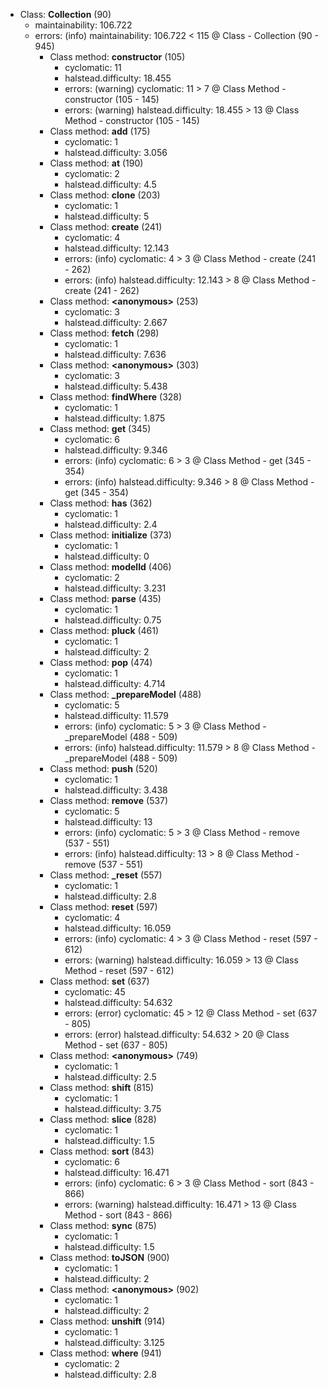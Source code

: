 * Class: **Collection** (90)
   * maintainability: 106.722
   * errors: (info) maintainability: 106.722 &lt; 115 @ Class - Collection (90 - 945)
      * Class method: **constructor** (105)
         * cyclomatic: 11
         * halstead.difficulty: 18.455
         * errors: (warning) cyclomatic: 11 &gt; 7 @ Class Method - constructor (105 - 145)
         * errors: (warning) halstead.difficulty: 18.455 &gt; 13 @ Class Method - constructor (105 - 145)
      * Class method: **add** (175)
         * cyclomatic: 1
         * halstead.difficulty: 3.056
      * Class method: **at** (190)
         * cyclomatic: 2
         * halstead.difficulty: 4.5
      * Class method: **clone** (203)
         * cyclomatic: 1
         * halstead.difficulty: 5
      * Class method: **create** (241)
         * cyclomatic: 4
         * halstead.difficulty: 12.143
         * errors: (info) cyclomatic: 4 &gt; 3 @ Class Method - create (241 - 262)
         * errors: (info) halstead.difficulty: 12.143 &gt; 8 @ Class Method - create (241 - 262)
      * Class method: **&lt;anonymous&gt;** (253)
         * cyclomatic: 3
         * halstead.difficulty: 2.667
      * Class method: **fetch** (298)
         * cyclomatic: 1
         * halstead.difficulty: 7.636
      * Class method: **&lt;anonymous&gt;** (303)
         * cyclomatic: 3
         * halstead.difficulty: 5.438
      * Class method: **findWhere** (328)
         * cyclomatic: 1
         * halstead.difficulty: 1.875
      * Class method: **get** (345)
         * cyclomatic: 6
         * halstead.difficulty: 9.346
         * errors: (info) cyclomatic: 6 &gt; 3 @ Class Method - get (345 - 354)
         * errors: (info) halstead.difficulty: 9.346 &gt; 8 @ Class Method - get (345 - 354)
      * Class method: **has** (362)
         * cyclomatic: 1
         * halstead.difficulty: 2.4
      * Class method: **initialize** (373)
         * cyclomatic: 1
         * halstead.difficulty: 0
      * Class method: **modelId** (406)
         * cyclomatic: 2
         * halstead.difficulty: 3.231
      * Class method: **parse** (435)
         * cyclomatic: 1
         * halstead.difficulty: 0.75
      * Class method: **pluck** (461)
         * cyclomatic: 1
         * halstead.difficulty: 2
      * Class method: **pop** (474)
         * cyclomatic: 1
         * halstead.difficulty: 4.714
      * Class method: **_prepareModel** (488)
         * cyclomatic: 5
         * halstead.difficulty: 11.579
         * errors: (info) cyclomatic: 5 &gt; 3 @ Class Method - _prepareModel (488 - 509)
         * errors: (info) halstead.difficulty: 11.579 &gt; 8 @ Class Method - _prepareModel (488 - 509)
      * Class method: **push** (520)
         * cyclomatic: 1
         * halstead.difficulty: 3.438
      * Class method: **remove** (537)
         * cyclomatic: 5
         * halstead.difficulty: 13
         * errors: (info) cyclomatic: 5 &gt; 3 @ Class Method - remove (537 - 551)
         * errors: (info) halstead.difficulty: 13 &gt; 8 @ Class Method - remove (537 - 551)
      * Class method: **_reset** (557)
         * cyclomatic: 1
         * halstead.difficulty: 2.8
      * Class method: **reset** (597)
         * cyclomatic: 4
         * halstead.difficulty: 16.059
         * errors: (info) cyclomatic: 4 &gt; 3 @ Class Method - reset (597 - 612)
         * errors: (warning) halstead.difficulty: 16.059 &gt; 13 @ Class Method - reset (597 - 612)
      * Class method: **set** (637)
         * cyclomatic: 45
         * halstead.difficulty: 54.632
         * errors: (error) cyclomatic: 45 &gt; 12 @ Class Method - set (637 - 805)
         * errors: (error) halstead.difficulty: 54.632 &gt; 20 @ Class Method - set (637 - 805)
      * Class method: **&lt;anonymous&gt;** (749)
         * cyclomatic: 1
         * halstead.difficulty: 2.5
      * Class method: **shift** (815)
         * cyclomatic: 1
         * halstead.difficulty: 3.75
      * Class method: **slice** (828)
         * cyclomatic: 1
         * halstead.difficulty: 1.5
      * Class method: **sort** (843)
         * cyclomatic: 6
         * halstead.difficulty: 16.471
         * errors: (info) cyclomatic: 6 &gt; 3 @ Class Method - sort (843 - 866)
         * errors: (warning) halstead.difficulty: 16.471 &gt; 13 @ Class Method - sort (843 - 866)
      * Class method: **sync** (875)
         * cyclomatic: 1
         * halstead.difficulty: 1.5
      * Class method: **toJSON** (900)
         * cyclomatic: 1
         * halstead.difficulty: 2
      * Class method: **&lt;anonymous&gt;** (902)
         * cyclomatic: 1
         * halstead.difficulty: 2
      * Class method: **unshift** (914)
         * cyclomatic: 1
         * halstead.difficulty: 3.125
      * Class method: **where** (941)
         * cyclomatic: 2
         * halstead.difficulty: 2.8
